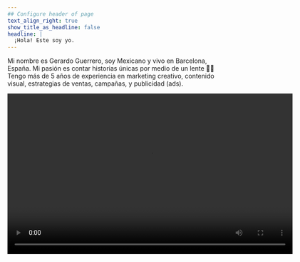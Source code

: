 ```yaml
---
## Configure header of page
text_align_right: true
show_title_as_headline: false
headline: |
  ¡Hola! Este soy yo. 
---
```


<!-- this is a subheadline -->
Mi nombre es Gerardo Guerrero, soy Mexicano y vivo en Barcelona, España. Mi pasión es contar historias únicas por medio de un lente 📸🎥 Tengo más de 5 años de experiencia en marketing creativo, contenido visual, estrategias de ventas, campañas, y publicidad (ads). 

<video controls width="640" height="360">
  <source src="./header/intro_gera.mp4" type="video/mp4">
  Gerardo Guerrero quien soy yo
</video>

